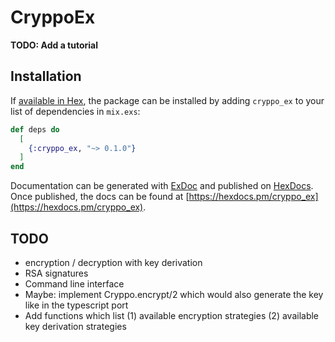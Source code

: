 # CryppoEx

**TODO: Add a tutorial**

## Installation

If [available in Hex](https://hex.pm/docs/publish), the package can be installed
by adding `cryppo_ex` to your list of dependencies in `mix.exs`:

```elixir
def deps do
  [
    {:cryppo_ex, "~> 0.1.0"}
  ]
end
```

Documentation can be generated with [ExDoc](https://github.com/elixir-lang/ex_doc)
and published on [HexDocs](https://hexdocs.pm). Once published, the docs can
be found at [https://hexdocs.pm/cryppo_ex](https://hexdocs.pm/cryppo_ex).


## TODO

* encryption / decryption with key derivation
* RSA signatures
* Command line interface
* Maybe: implement Cryppo.encrypt/2 which would also generate the key like in the typescript port
* Add functions which list (1) available encryption strategies (2) available key derivation strategies

